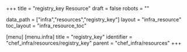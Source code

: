 +++
title = "registry_key Resource"
draft = false
robots = ""

data_path = ["infra","resources","registry_key"]
layout = "infra_resource"
toc_layout = "infra_resource_toc"

[menu]
  [menu.infra]
    title = "registry_key"
    identifier = "chef_infra/resources/registry_key"
    parent = "chef_infra/resources"
+++

<!-- The contents of this page are automatically generated from the registry_key.yaml file in the data/infra/resources directory. -->
<!-- To suggest a change, edit the https://github.com/chef/chef/blob/main/lib/chef/resource/registry_key.rb file and submit a pull request to the https://github.com/chef/chef repository. -->
<!-- markdownlint-disable-file -->
